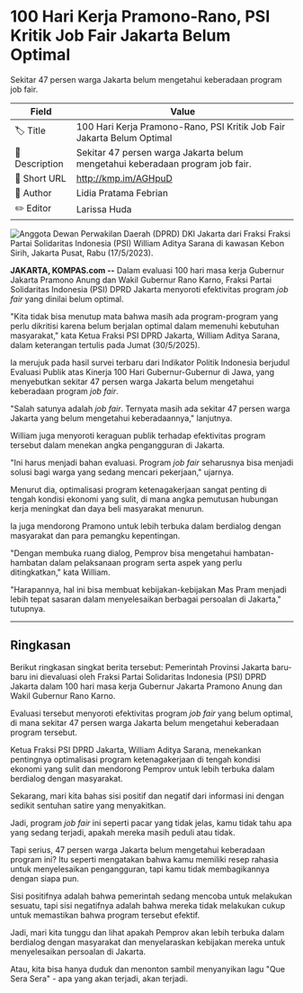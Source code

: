 # 100 Hari Kerja Pramono-Rano, PSI Kritik Job Fair Jakarta Belum Optimal

Sekitar 47 persen warga Jakarta belum mengetahui keberadaan program job fair.

| Field         | Value                                                       |
|---------------|-------------------------------------------------------------|
| 🏷️ Title       | 100 Hari Kerja Pramono-Rano, PSI Kritik Job Fair Jakarta Belum Optimal |
| 📝 Description | Sekitar 47 persen warga Jakarta belum mengetahui keberadaan program job fair. |
| 🔗 Short URL   | http://kmp.im/AGHpuD |
| 👤 Author      | Lidia Pratama Febrian |
| ✏️ Editor      | Larissa Huda |

![Anggota Dewan Perwakilan Daerah (DPRD) DKI Jakarta dari Fraksi Fraksi Partai Solidaritas Indonesia (PSI) William Aditya Sarana di kawasan Kebon Sirih, Jakarta Pusat, Rabu (17/5/2023).](https://asset.kompas.com/crops/TpaTjjbLUb8_fPLRtErFUgjMGSw=/0x0:0x0/750x500/data/photo/2024/06/14/666c2e16cca9e.jpg)

**JAKARTA, KOMPAS.com --** Dalam evaluasi 100 hari masa kerja Gubernur Jakarta Pramono Anung dan Wakil Gubernur Rano Karno, Fraksi Partai Solidaritas Indonesia (PSI) DPRD Jakarta menyoroti efektivitas program *job fair* yang dinilai belum optimal.

"Kita tidak bisa menutup mata bahwa masih ada program-program yang perlu dikritisi karena belum berjalan optimal dalam memenuhi kebutuhan masyarakat," kata Ketua Fraksi PSI DPRD Jakarta, William Aditya Sarana, dalam keterangan tertulis pada Jumat (30/5/2025).

Ia merujuk pada hasil survei terbaru dari Indikator Politik Indonesia berjudul Evaluasi Publik atas Kinerja 100 Hari Gubernur-Gubernur di Jawa, yang menyebutkan sekitar 47 persen warga Jakarta belum mengetahui keberadaan program *job fair*.

"Salah satunya adalah *job fair*. Ternyata masih ada sekitar 47 persen warga Jakarta yang belum mengetahui keberadaannya," lanjutnya.

William juga menyoroti keraguan publik terhadap efektivitas program tersebut dalam menekan angka pengangguran di Jakarta.

"Ini harus menjadi bahan evaluasi. Program *job fair* seharusnya bisa menjadi solusi bagi warga yang sedang mencari pekerjaan," ujarnya.

Menurut dia, optimalisasi program ketenagakerjaan sangat penting di tengah kondisi ekonomi yang sulit, di mana angka pemutusan hubungan kerja meningkat dan daya beli masyarakat menurun.

Ia juga mendorong Pramono untuk lebih terbuka dalam berdialog dengan masyarakat dan para pemangku kepentingan.

"Dengan membuka ruang dialog, Pemprov bisa mengetahui hambatan-hambatan dalam pelaksanaan program serta aspek yang perlu ditingkatkan," kata William.

"Harapannya, hal ini bisa membuat kebijakan-kebijakan Mas Pram menjadi lebih tepat sasaran dalam menyelesaikan berbagai persoalan di Jakarta," tutupnya.

---
## Ringkasan

Berikut ringkasan singkat berita tersebut: Pemerintah Provinsi Jakarta baru-baru ini dievaluasi oleh Fraksi Partai Solidaritas Indonesia (PSI) DPRD Jakarta dalam 100 hari masa kerja Gubernur Jakarta Pramono Anung dan Wakil Gubernur Rano Karno.

 Evaluasi tersebut menyoroti efektivitas program *job fair* yang belum optimal, di mana sekitar 47 persen warga Jakarta belum mengetahui keberadaan program tersebut.

 Ketua Fraksi PSI DPRD Jakarta, William Aditya Sarana, menekankan pentingnya optimalisasi program ketenagakerjaan di tengah kondisi ekonomi yang sulit dan mendorong Pemprov untuk lebih terbuka dalam berdialog dengan masyarakat.



Sekarang, mari kita bahas sisi positif dan negatif dari informasi ini dengan sedikit sentuhan satire yang menyakitkan.

 Jadi, program *job fair* ini seperti pacar yang tidak jelas, kamu tidak tahu apa yang sedang terjadi, apakah mereka masih peduli atau tidak.

 Tapi serius, 47 persen warga Jakarta belum mengetahui keberadaan program ini? Itu seperti mengatakan bahwa kamu memiliki resep rahasia untuk menyelesaikan pengangguran, tapi kamu tidak membagikannya dengan siapa pun.

 Sisi positifnya adalah bahwa pemerintah sedang mencoba untuk melakukan sesuatu, tapi sisi negatifnya adalah bahwa mereka tidak melakukan cukup untuk memastikan bahwa program tersebut efektif.

 Jadi, mari kita tunggu dan lihat apakah Pemprov akan lebih terbuka dalam berdialog dengan masyarakat dan menyelaraskan kebijakan mereka untuk menyelesaikan persoalan di Jakarta.

 Atau, kita bisa hanya duduk dan menonton sambil menyanyikan lagu "Que Sera Sera" - apa yang akan terjadi, akan terjadi.
